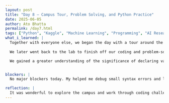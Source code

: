 ```yaml
---
layout: post
title: "Day 8 – Campus Tour, Problem Solving, and Python Practice"
date: 2025-06-05
author: Ato Bhatta
permalink: /day7.html
tags: ["Python", "Kaggle", "Machine Learning", "Programming", "AI Research", "Culture", "Education", "Campus Tour"]
what_i_learned: |
  Together with everyone else, we began the day with a tour around the college. We walked around campus, visiting buildings from Business and Humanities to Engineering and Nursing. Despite the heat, we had a great time viewing the many departments and ongoing student projects, particularly in the Engineering building where students were engaged in practical work.
  
  We later went back to the lab to finish off our coding and problem-solving exercises. In addition to reviewing functions like `len()`, `input()`, and `str()`, we also practiced conditional logic using `if`, `elif`, and `else` expressions. Additionally, we looked at typical Python errors like name errors and indentation problems and learned how to diagnose them step-by-step. 

  We gained a greater understanding of the significance of declaring variables, formatting user input, and employing consistent indentation thanks to the exercises. In order to make the learning process more engaging and enjoyable, we also began incorporating tiny applications like a number guessing game and a car simulator.


blockers: |
  No major blockers today. My helped me debug small syntax errors and logic mistakes in my Python code.

reflection: |
  It was wonderful to explore the campus and work through coding challenges today. Observing the engineering students' work on campus was motivating.  Our comprehension of fundamental programming principles was strengthened by the practical Python tasks.  All in all, it was a successful and inspiring day.
---
```









